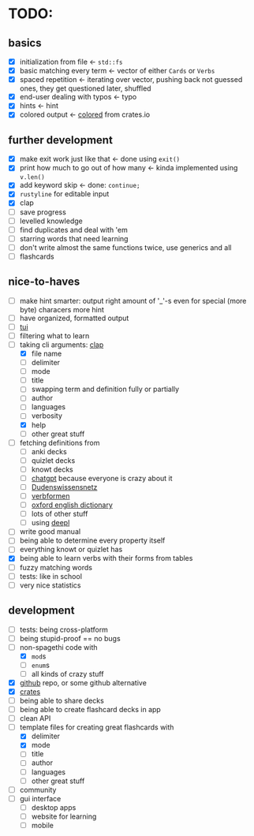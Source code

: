 # TODO:

## basics
- [x] initialization from file <- `std::fs`
- [x] basic matching every term <- vector of either `Cards` or `Verbs`
- [x] spaced repetition <- iterating over vector, pushing back not guessed ones, they get questioned later, shuffled
- [x] end-user dealing with typos <- typo
- [x] hints <- hint
- [x] colored output <- [colored](https://crates.io/crates/colored) from crates.io

## further development
- [x] make exit work just like that <- done using `exit()`
- [x] print how much to go out of how many <- kinda implemented using `v.len()`
- [x] add keyword skip <- done: `continue;`
- [x] `rustyline` for editable input
- [x] clap
- [ ] save progress
- [ ] levelled knowledge
- [ ] find duplicates and deal with 'em
- [ ] starring words that need learning
- [ ] don't write almost the same functions twice, use generics and all
- [ ] flashcards

## nice-to-haves
- [ ] make hint smarter: output right amount of '_'-s even for special (more byte) characers more hint
- [ ] have organized, formatted output
- [ ] [tui](https://crates.io/crates/ratatui) 
- [ ] filtering what to learn
- [ ] taking cli arguments: [clap](https://crates.io/crates/clap) 
    + [x] file name
    + [ ] delimiter
    + [ ] mode
    + [ ] title
    + [ ] swapping term and definition fully or partially
    + [ ] author
    + [ ] languages
    + [ ] verbosity
    + [x] help
    + [ ] other great stuff
- [ ] fetching definitions from 
    + [ ] anki decks
    + [ ] quizlet decks
    + [ ] knowt decks
    + [ ] [chatgpt](https://chat.openai.com) because everyone is crazy about it
    + [ ] [Dudenswissensnetz](https://duden.de) 
    + [ ] [verbformen](https://verbformen.de)
    + [ ] [oxford english dictionary](https://oed.com/dictionary)
    + [ ] lots of other stuff
    + [ ] using [deepl](https://deepl.com)

- [ ] write good manual
- [ ] being able to determine every property itself
- [ ] everything knowt or quizlet has
- [x] being able to learn verbs with their forms from tables
- [ ] fuzzy matching words
- [ ] tests: like in school
- [ ] very nice statistics

## development
+ [ ] tests: being cross-platform
+ [ ] being stupid-proof == no bugs
+ [ ] non-spagethi code with 
    * [x] `mod`s 
    * [ ] `enum`s 
    * [ ] all kinds of crazy stuff  

+ [x] [github](https://github.com/JeromeSchmied/crablit) repo, or some github alternative 
+ [x] [crates](https://crates.io)
+ [ ] being able to share decks
+ [ ] being able to create flashcard decks in app
+ [ ] clean API
+ [ ] template files for creating great flashcards with
    * [x] delimiter
    * [x] mode
    * [ ] title
    * [ ] author
    * [ ] languages
    * [ ] other great stuff
+ [ ] community
+ [ ] gui interface
    * [ ] desktop apps
    * [ ] website for learning
    * [ ] mobile
